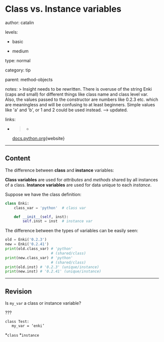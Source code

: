 # **Class** vs. **Instance** variables
author: catalin

levels:

  - basic

  - medium

type: normal

category: tip

parent: method-objects

notes: >
  Insight needs to be rewritten. There is overuse of the string Enki (caps and
  small) for different things like class name and class level var. Also, the
  values passed to the constructor are numbers like 0.2.3 etc. which are
  meaningless and will be confusing to at least beginners. Simple values like
  'a' and 'b', or 1 and 2 could be used instead. --> updated.

links:

  - >-
    [docs.python.org](https://docs.python.org/3.5/tutorial/classes.html#class-and-instance-variables){website}

---
## Content

The difference between **class** and **instance** variables:

**Class variables** are used for *attributes* and *methods* shared by all instances of a class. **Instance variables** are used for data unique to each *instance*.

Suppose we have the class definition:
```python
class Enki:
    class_var = 'python'  # class var

    def __init__(self, inst):
        self.inst = inst  # instance var
```

The difference between the types of variables can be easily seen:
```python
old = Enki('0.2.3')
new = Enki('0.2.41')
print(old.class_var) # 'python' 
                     # (shared/class)
print(new.class_var) # 'python' 
                     # (shared/class)
print(old.inst) # '0.2.3' (unique/instance)
print(new.inst) # '0.2.41' (unique/instance)
```

---
## Revision

Is `my_var`  a class or instance variable?

???

```
class Test:
   my_var = ‘enki’
```

*`class` 
*`instance`
